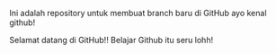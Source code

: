 Ini adalah repository untuk membuat branch baru di GitHub
ayo kenal github!

Selamat datang di GitHub!!
Belajar Github itu seru lohh!
